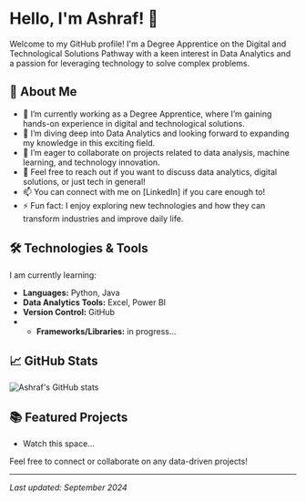 # Hello, I'm Ashraf! 👋

Welcome to my GitHub profile! I'm a Degree Apprentice on the Digital and Technological Solutions Pathway with a keen interest in Data Analytics and a passion for leveraging technology to solve complex problems.

## 🚀 About Me

- 🔭 I’m currently working as a Degree Apprentice, where I’m gaining hands-on experience in digital and technological solutions.
- 🌱 I’m diving deep into Data Analytics and looking forward to expanding my knowledge in this exciting field.
- 👯 I’m eager to collaborate on projects related to data analysis, machine learning, and technology innovation.
- 💬 Feel free to reach out if you want to discuss data analytics, digital solutions, or just tech in general!
- 📫 You can connect with me on [LinkedIn] if you care enough to!
- ⚡ Fun fact: I enjoy exploring new technologies and how they can transform industries and improve daily life.

## 🛠️ Technologies & Tools

I am currently learning:

- **Languages:** Python, Java
- **Data Analytics Tools:** Excel, Power BI
- **Version Control:** GitHub
- - **Frameworks/Libraries:** in progress...

## 📈 GitHub Stats

![Ashraf's GitHub stats](https://github-readme-stats.vercel.app/api?username=ashrafulislam&show_icons=true&hide_title=true&hide_border=true&count_private=true&theme=radical)

## 📚 Featured Projects

- Watch this space...

Feel free to connect or collaborate on any data-driven projects!

---

*Last updated: September 2024*

